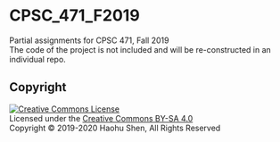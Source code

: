 # CPSC_471_F2019

Partial assignments for CPSC 471, Fall 2019</br>
The code of the project is not included and will be re-constructed in an individual repo.

## Copyright

<a rel="license" href="https://creativecommons.org/licenses/by-sa/4.0/"><img alt="Creative Commons License" style="border-width:0" src="https://i.creativecommons.org/l/by-sa/4.0/88x31.png" /></a><br />
Licensed under the [Creative Commons BY-SA 4.0](https://creativecommons.org/licenses/by-sa/4.0/)</br>
Copyright &copy; 2019-2020 Haohu Shen, All Rights Reserved
